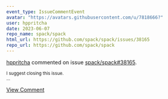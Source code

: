 ```yaml
---
event_type: IssueCommentEvent
avatar: "https://avatars.githubusercontent.com/u/7818666?"
user: hppritcha
date: 2023-06-07
repo_name: spack/spack
html_url: https://github.com/spack/spack/issues/38165
repo_url: https://github.com/spack/spack
---
```


<a href='https://github.com/hppritcha' target='_blank'>hppritcha</a> commented on issue <a href='https://github.com/spack/spack/issues/38165' target='_blank'>spack/spack#38165</a>.

<small>I suggest closing this issue.  ...</small>

<a href='https://github.com/spack/spack/issues/38165' target='_blank'>View Comment</a>